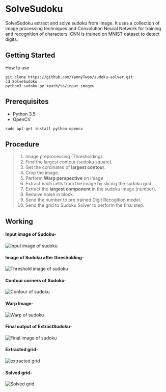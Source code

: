 # SolveSudoku
SolveSudoku extract and solve sudoku from image. It uses a collection of image processing techniques and Convolution Neural Network for training and recognition of characters.
CNN is trained on MNIST dataset to detect digits.

## Getting Started

How to use
```    
git clone https://github.com/YannyTwoo/sudoku-solver.git
cd SolveSudoku
python3 sudoku.py <path/to/input_image>
```
 
## Prerequisites

- Python 3.5
- OpenCV
```
sudo apt-get install python-opencv
```
## Procedure
 > 1. Image preprocessing (Thresholding).
 > 2. Find the largest contour (sudoku square).
 > 3. Get the cordinates of **largest contour**.
 > 4. Crop the image.
 > 5. Perform **Warp perspective** on image
 > 5. Extract each cells from the image by slicing the sudoku grid.
 > 6. Extract the **largest component** in the sudoku image (number).
 > 7. Remove noise in block.
 > 8. Send the number to pre trained Digit Recogition model.
 > 9. Send the grid to Sudoku Solver to perform the final step.
## Working 

#### Input image of Sudoku-
![Input image of sudoku](https://github.com/YannyTwoo/sudoku-solver/blob/master/images/sudoku.jpg)

#### Image of Sudoku after thresholding-
![Threshold image of sudoku](https://github.com/YannyTwoo/sudoku-solver/blob/master/images/threshold.jpg)

#### Contour corners of Sudoku-
![Contour of sudoku](https://github.com/YannyTwoo/sudoku-solver/blob/master/images/contour.jpg)

#### Warp Image-
![Warp of sudoku](https://github.com/YannyTwoo/sudoku-solver/blob/master/images/warp.jpg)

#### Final output of ExtractSudoku-
![Final image of sudoku](https://github.com/YannyTwoo/sudoku-solver/blob/master/images/final.jpg)


#### Extracted grid-
![extracted grid](https://github.com/YannyTwoo/sudoku-solver/blob/master/images/extracted_grid.png)

#### Solved grid-
![Solved grid](https://github.com/YannyTwoo/sudoku-solver/blob/master/images/solved_grid.png)



